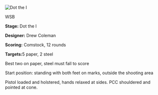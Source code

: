 ![Dot the I](https://github.com/bagellord/USPSA-Stages/blob/master/11-15%20rounds/Dot%20the%20I%20-%2012%20rounds%20-%20Comstock/Dot%20the%20I.png)

WSB

<b>Stage:</b> Dot the I

<b>Designer:</b> Drew Coleman

<b>Scoring:</b> Comstock, 12 rounds

<b>Targets:</b>5 paper, 2 steel

Best two on paper, steel must fall to score

Start position: standing with both feet on marks, outside the shooting area

Pistol loaded and holstered, hands relaxed at sides. PCC shouldered and pointed at cone.
